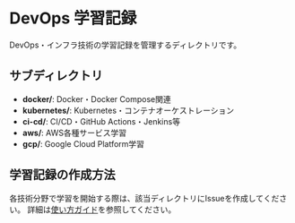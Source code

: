 # DevOps 学習記録

DevOps・インフラ技術の学習記録を管理するディレクトリです。

## サブディレクトリ

- **docker/**: Docker・Docker Compose関連
- **kubernetes/**: Kubernetes・コンテナオーケストレーション
- **ci-cd/**: CI/CD・GitHub Actions・Jenkins等
- **aws/**: AWS各種サービス学習
- **gcp/**: Google Cloud Platform学習

## 学習記録の作成方法

各技術分野で学習を開始する際は、該当ディレクトリにIssueを作成してください。
詳細は[使い方ガイド](../USAGE.md)を参照してください。